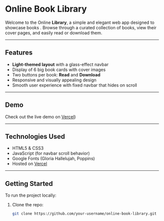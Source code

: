 # Online Book Library

Welcome to the Online **Library**, a simple and elegant web app designed to showcase books . Browse through a curated collection of books, view their cover pages, and easily read or download them.

---

## Features

- **Light-themed layout** with a glass-effect navbar
- Display of 6 big book cards with cover images
- Two buttons per book: **Read** and **Download**
- Responsive and visually appealing design
- Smooth user experience with fixed navbar that hides on scroll

---

## Demo

Check out the live demo on [Vercel](https://library-cyan-eight.vercel.app/))  


---

## Technologies Used

- HTML5 & CSS3
- JavaScript (for navbar scroll behavior)
- Google Fonts (Gloria Hallelujah, Poppins)
- Hosted on [Vercel](https://vercel.com)

---

## Getting Started

To run the project locally:

1. Clone the repo:
   ```bash
   git clone https://github.com/your-username/online-book-library.git




